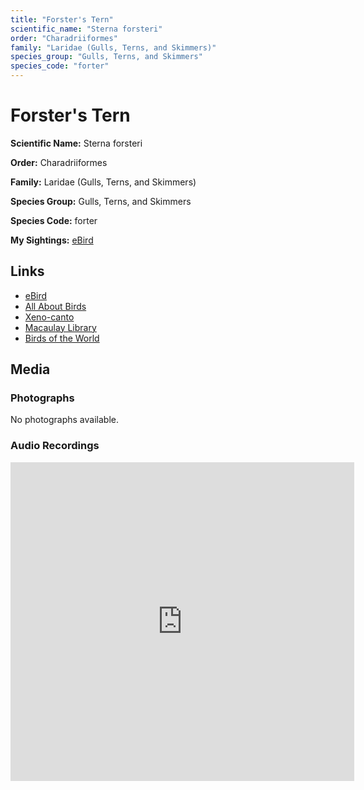 ```yaml
---
title: "Forster's Tern"
scientific_name: "Sterna forsteri"
order: "Charadriiformes"
family: "Laridae (Gulls, Terns, and Skimmers)"
species_group: "Gulls, Terns, and Skimmers"
species_code: "forter"
---
```


# Forster's Tern

**Scientific Name:** Sterna forsteri

**Order:** Charadriiformes

**Family:** Laridae (Gulls, Terns, and Skimmers)

**Species Group:** Gulls, Terns, and Skimmers

**Species Code:** forter

**My Sightings:** [eBird](https://ebird.org/lifelist?r=world&time=life&spp=forter)

## Links
* [eBird](https://ebird.org/species/forter) 
* [All About Birds](https://www.allaboutbirds.org/guide/forter) 
* [Xeno-canto](https://www.xeno-canto.org/species/forter) 
* [Macaulay Library](https://search.macaulaylibrary.org/catalog?taxonCode=forter&sort=rating_rank_desc)
* [Birds of the World](https://birdsoftheworld.org/bow/species/forter)

## Media
### Photographs
No photographs available.

### Audio Recordings
<iframe src="https://macaulaylibrary.org/asset/626684646/embed" width="550" height="510" frameborder="0" allowfullscreen></iframe>
